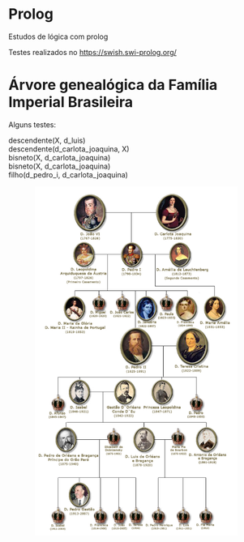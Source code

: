 # Prolog
Estudos de lógica com prolog

Testes realizados no https://swish.swi-prolog.org/

# Árvore genealógica da Família Imperial Brasileira
Alguns testes:

descendente(X, d_luis)<br>
descendente(d_carlota_joaquina, X)<br>
bisneto(X, d_carlota_joaquina)<br>
bisneto(X, d_carlota_joaquina)<br>
filho(d_pedro_i, d_carlota_joaquina)<br>
<center>
<img src="https://github.com/dsalinux/prolog/blob/master/arvore_familia_imperial.jpg" width="400px"></img>
</center>
